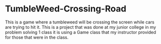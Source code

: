 # TumbleWeed-Crossing-Road
This is a game where a tumbleweed will be crossing the screen while cars are trying to hit it. 
This is a project that was done at my junior college in my problem solving 1 class it is using a Game class that my instructor provided for those that were in the class.
